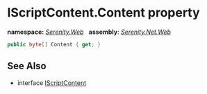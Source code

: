 # IScriptContent.Content property
**namespace:** *[Serenity.Web](../../README.md#serenity.web-namespace)*   **assembly**: *[Serenity.Net.Web](../../README.md)*

```csharp
public byte[] Content { get; }
```

## See Also

* interface [IScriptContent](../IScriptContent.md)